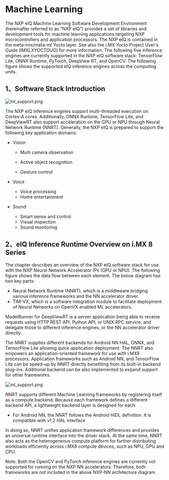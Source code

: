 # Machine Learning
The NXP eIQ Machine Learning Software Development Environment (hereinafter referred to as "NXP
eIQ") provides a set of libraries and development tools for machine learning applications targeting NXP
microcontrollers and application processors. The NXP eIQ is contained in the meta-imx/meta-ml Yocto layer.
See also the i.MX Yocto Project User's Guide (IMXLXYOCTOUG) for more information.
The following five inference engines are currently supported in the NXP eIQ software stack: TensorFlow Lite,
ONNX Runtime, PyTorch, DeepView RT, and OpenCV. The following figure shows the supported eIQ inference
engines across the computing units.

## 1、Software Stack Introduction

![ml_support.png](/img/pi-one/ml/ml_support.png)


The NXP eIQ inference engines support multi-threaded execution on Cortex-A cores. Additionally, ONNX
Runtime, TensorFlow Lite, and DeepViewRT also support acceleration on the GPU or NPU through Neural
Network Runtime (NNRT).  Generally, the NXP eIQ is prepared to support the following key
application domains:
- Vision

  - Multi camera observation

  - Active object recognition

  - Gesture control
- Voice
    - Voice processing
    - Home entertainment
- Sound
  - Smart sense and control
  - Visual inspection
  - Sound monitoring
  
## 2、eIQ Inference Runtime Overview on i.MX 8 Series
The chapter describes an overview of the NXP eIQ software stack for use with the NXP Neural Network
Accelerator IPs (GPU or NPU). The following figure shows the data flow between each element. The below
diagram has two key parts:
- Neural Network Runtime (NNRT), which is a middleware bridging various inference frameworks and the NN
accelerator driver.
- TIM-VX, which is a software integration module to facilitate deployment of Neural Networks on OpenVX
enabled ML accelerators.

ModelRunner for DeepViewRT is a server application being able to receive requests using HTTP REST API,
Python API, or UNIX RPC service, and delegate those to different inference engines, or the NN accelerator
driver directly. 

The NNRT supplies different backends for Android NN HAL, ONNX, and TensorFlow Lite allowing quick
application deployment. The NNRT also empowers an application-oriented framework for use with i.MX8
processors. Application frameworks such as Android NN, and TensorFlow Lite can be speed-up by NNRT
directly benefiting from its built-in backend plug-ins. Additional backend can be also implemented to expand
support for other frameworks.

![ml_support.png](/img/pi-one/ml/ml_framwork.png)

NNRT supports different Machine Learning frameworks by registering itself as a compute backend. Because
each framework defines a different backend API, a lightweight backend layer is designed for each:
- For Android NN, the NNRT follows the Android HIDL definition. It is compatible with v1.2 HAL interface
  
In doing so, NNRT unifies application framework differences and provides an universal runtime interface into the
driver stack. At the same time, NNRT also acts as the heterogeneous compute platform for further distributing
workloads efficiently across i.MX8 compute devices, such as NPU, GPU and CPU.

Note: Both the OpenCV and PyTorch inference engines are currently not supported for running on the NXP NN
accelerators. Therefore, both frameworks are not included in the above NXP-NN architecture diagram.
